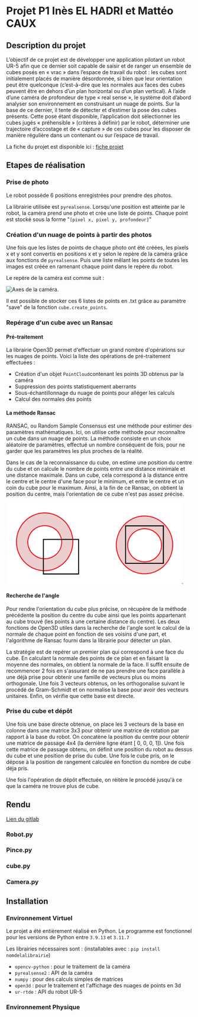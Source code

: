 # Projet P1 Inès EL HADRI et Mattéo CAUX    

## Description du projet

L’objectif de ce projet est de développer une application pilotant un robot UR-5 afin que ce dernier soit capable de saisir et de ranger un ensemble de cubes posés en « vrac » dans l’espace de travail du robot : les cubes sont initialement placés de manière désordonnée, si bien que leur orientation peut être quelconque (c’est-à-dire que les normales aux faces des cubes peuvent être en dehors d’un plan horizontal ou d’un plan vertical). A l’aide d’une caméra de profondeur de type « real sense », le système doit d’abord analyser son environnement en construisant un nuage de points. Sur la base de ce dernier, il tente de détecter et d’estimer la pose des cubes présents. Cette pose étant disponible, l’application doit sélectionner les cubes jugés « préhensible » (critères à définir) par le robot, déterminer une trajectoire d’accostage et de « capture » de ces cubes pour les disposer de manière régulière dans un contenant ou sur l’espace de travail.

La fiche du projet est disponible ici : [fiche projet](./UV_Projet_tri-robotise-prise-pieces-vrac.pdf)

## Etapes de réalisation

### Prise de photo

Le robot possède 6 positions enregistrées pour prendre des photos.

La librairie utilisée est `pyrealsense`.
Lorsqu'une position est atteinte par le robot, la caméra prend une photo et crée une liste de points. Chaque point est stocké sous la forme "`[pixel x, pixel y, profondeur]`" 

### Création d'un nuage de points à partir des photos

Une fois que les listes de points de chaque photo ont été créées, les pixels x et y sont convertis en positions x et y selon le repère de la caméra grâce aux fonctions de `pyrealsense`. Puis une liste mêlant les points de toutes les images est créée en ramenant chaque point dans le repère du robot.

Le repère de la caméra est comme suit :

![Axes de la caméra](https://www.intelrealsense.com/wp-content/uploads/2019/02/LRS_CS_axis_base.png "Axes de la caméra").

Il est possible de stocker ces 6 listes de points en .txt grâce au paramètre "save" de la fonction `cube.create_points`.

### Repérage d'un cube avec un Ransac

#### Pré-traitement
La librairie Open3D permet d'effectuer un grand nombre d'opérations sur les nuages de points. Voici la liste des opérations de pré-traitement effectuées :
- Création d'un objet `PointCloud`contenant les points 3D obtenus par la caméra
- Suppression des points statistiquement aberrants
- Sous-échantillonnage du nuage de points pour alléger les calculs
- Calcul des normales des points

#### La méthode Ransac
RANSAC, ou Random Sample Consensus est une méthode pour estimer des paramètres mathématiques. Ici, on utilise cette méthode pour reconnaître un cube dans un nuage de points. La méthode consiste en un choix aléatoire de paramètres, effectué un nombre conséquent de fois, pour ne garder que les paramètres les plus proches de la réalité.

Dans le cas de la reconnaissance du cube, on estime une position du centre du cube et on calcule le nombre de points entre une distance minimale et une distance maximale. Dans un cube, cela correspond à la distance entre le centre et le centre d'une face pour le minimum, et entre le centre et un coin du cube pour le maximum.
Ainsi, à la fin de ce Ransac, on obtient la position du centre, mais l'orientation de ce cube n'est pas assez précise.

![Ransac de carré](/illu_ransac.png "Ransac de carré").

#### Recherche de l'angle
Pour rendre l'orientation du cube plus précise, on récupère de la méthode précédente la position du centre du cube ainsi que les points appartenant au cube trouvé (les points à une certaine distance du centre).
Les deux fonctions de Open3D utiles dans la recherche de l'angle sont le calcul de la normale de chaque point en fonction de ses voisins d'une part, et l'algorithme de Ransac fourni dans la librairie pour détecter un plan.

La stratégie est de repérer un premier plan qui correspond à une face du cube. En calculant la normale des points de ce plan et en faisant la moyenne des normales, on obtient la normale de la face. Il suffit ensuite de recommencer 2 fois en s'assurant de ne pas prendre une face parallèle à une déjà prise pour obtenir une famille de vecteurs plus ou moins orthogonale. Une fois 3 vecteurs obtenus, on les orthogonalise suivant le procédé de Gram-Schmidt et on normalise la base pour avoir des vecteurs unitaires. Enfin, on vérifie que cette base est directe.

### Prise du cube et dépôt

Une fois une base directe obtenue, on place les 3 vecteurs de la base en colonne dans une matrice 3x3 pour obtenir une matrice de rotation par rapport à la base du robot. On concatène la position du centre pour obtenir une matrice de passage 4x4 (la dernière ligne étant [ 0, 0, 0, 1]).
Une fois cette matrice de passage obtenu, on définit une position du robot au dessus du cube et une position de prise du cube.
Une fois le cube pris, on le dépose à la position de rangement calculée en fonction du nombre de cube déja pris.

Une fois l'opération de dépôt effectuée, on réitère le procédé jusqu'à ce que la caméra ne trouve plus de cube.

## Rendu 

[Lien du gitlab](https://gvipers.imt-nord-europe.fr/ines.el.hadri/projetp1)

### Robot.py

### Pince.py

### cube.py

### Camera.py

## Installation

### Environnement Virtuel
Le projet a été entièrement réalisé en Python. Le programme est fonctionnel pour les versions de Python entre `3.9.13` et `3.11.7`

Les librairies nécessaires sont : (installables avec : `pip install nomdelalibrairie`)
- `opencv-python` : pour le traitement de la caméra
- `pyrealsense2` : API de la caméra
- `numpy` : pour des calculs simples de matrices
- `open3d` : pour le traitement et l'affichage des nuages de points en 3d
- `ur-rtde` : API du robot UR-5

### Environnement Physique



